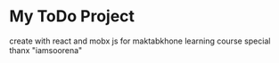# My ToDo Project

create with react  and mobx js  for maktabkhone learning course
special thanx "iamsoorena"